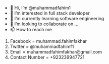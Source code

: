 - 👋 Hi, I’m @muhammadfahim1
- 👀 I’m interested in full stack developer
- 🌱 I’m currently learning software engineering
- 💞️ I’m looking to collaborate on ...
- 📫 How to reach me 
<ol>
  <li>Facebook = muhammad.fahimfakhar</li>
  <li>Twitter = @muhammadfahimf1</li>
  <li>Email = muhammadfahimfakhar@gmail.com</li>
  <li>Contact Number = +923239947721
</ol>
<!---
muhammadfahim1/muhammadfahim1 is a ✨ special ✨ repository because its `README.md` (this file) appears on your GitHub profile.
You can click the Preview link to take a look at your changes.
--->
